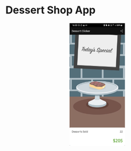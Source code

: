 # Dessert Shop App

<p align="center">
    <img src="./app-screenshot.png" alt="App screenshot" width="30%">
</p>